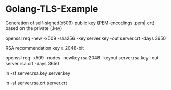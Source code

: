 # Golang-TLS-Example
Generation of self-signed(x509) public key (PEM-encodings .pem|.crt) based on the private (.key)

openssl req -new -x509 -sha256 -key server.key -out server.crt -days 3650

RSA recommendation key ≥ 2048-bit

openssl req -x509 -nodes -newkey rsa:2048 -keyout server.rsa.key -out server.rsa.crt -days 3650

ln -sf server.rsa.key server.key

ln -sf server.rsa.crt server.crt
